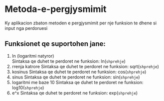 # Metoda-e-pergjysmimit
Ky aplikacion zbaton metoden e pergjysmimit per nje funksion te dhene si input nga perdoruesi

## Funksionet qe suportohen jane:
  1. ln (logaritmi natyror) <br>
      Sintaksa qe duhet te perdoret ne funksion:
        ln(`shprehje`)
  2. rrenja katrore
      Sintaksa qe duhet te perdoret ne funksion:
        sqrt(`shprehje`)
  3. kosinus
      Sintaksa qe duhet te perdoret ne funksion:
        cos(`shprehje`)
  4. sinus
      Sintaksa qe duhet te perdoret ne funksion:
        sin(`shprehje`)
  5. logaritmi me baze 10
      Sintaksa qe duhet te perdoret ne funksion:
        log10(`shprehje`)
  6. e^x
      Sintaksa qe duhet te perdoret ne funksion:
        exp(`shprehje`)
